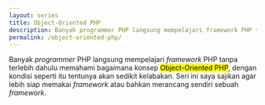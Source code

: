 ```yaml
---
layout: series
title: Object-Oriented PHP
description: Banyak programmer PHP langsung mempelajari framework PHP tanpa terlebih dahulu memahami bagaimana konsep Object-Oriented PHP, dengan kondisi seperti itu tentunya akan sedikit kelabakan. Seri ini saya sajikan agar lebih siap memakai framework atau bahkan merancang sendiri sebuah framework.
permalink: /object-oriented-php/
---
```


Banyak _programmer_ PHP langsung mempelajari _framework_ PHP tanpa terlebih dahulu memahami bagaimana konsep <mark>Object-Oriented PHP</mark>, dengan kondisi seperti itu tentunya akan sedikit kelabakan. Seri ini saya sajikan agar lebih siap memakai _framework_ atau bahkan merancang sendiri sebuah _framework_.